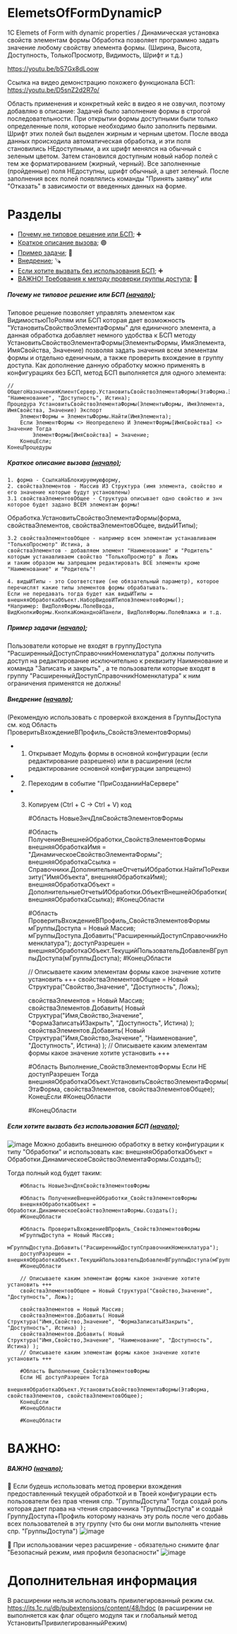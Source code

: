 ##### <a name="pageup"></a>

# ElemetsOfFormDynamicP

1С Elemets of Form with dynamic properties / Динамическая установка свойств элементам формы
Обработка позволяет программно задать значение любому свойству элемента формы.
(Ширина, Высота, Доступность, ТолькоПросмотр, Видимость, Шрифт и т.д.)

https://youtu.be/bS7Gx8dLoow

Ссылка на видео демонстрацию похожего функционала БСП:
https://youtu.be/D5snZ2d2R7o/

Область применения и конкретный кейс в видео я не озвучил, поэтому добавляю в описание:
Задачей было заполнение формы в строгой последовательности.
При открытии формы доступными были только определенные поля, которые необходимо было заполнить первыми.
Шрифт этих полей был выделен жирным и черным цветом. После ввода данных происходила автоматическая обработка,
и эти поля становились НЕдоступными, а их шрифт менялся на обычный с зеленым цветом.
Затем становился доступным новый набор полей с тем же форматированием (жирный, черный).
Все заполненные (пройденные) поля НЕдоступны, шрифт обычный, а цвет зеленый.
После заполнения всех полей появлялись команды "Принять заявку" или "Отказать"
в зависимости от введенных данных на форме.

# Разделы

+ [Почему не типовое решение или БСП](#step0); ➕
+ [Краткое описание вызова](#step1);  🟣
+ [Пример задачи](#step2); 🔘
+ [Внедрение](#step3); 🪚
+ [Если хотите вызвать без использования БСП](#step4); ➕
+ [ВАЖНО! Требования к методу проверки группы доступа](#add0); 🔘

##### <a name="step0"></a> Почему не типовое решение или БСП [(начало)](#pageup);

Типовое решение позволяет управлять элементом как ВидимостьюПоРолям или БСП которая дает возможность "УстановитьСвойствоЭлементаФормы"
для единичного элемента, а данная обработка добавляет немного удобства к БСП методу УстановитьСвойствоЭлементаФормы(ЭлементыФормы, ИмяЭлемента, ИмяСвойства, Значение)
позволяя задать значения всем элементам формы и отдельно еденичным, а также проверить вхождение в группу доступа. 
Как дополнение данную обработку можно применять в конфигурациях без БСП, метод БСП выполняется для одного элемента:
	
 	// ОбщегоНазначенияКлиентСервер.УстановитьСвойствоЭлементаФормы(ЭтаФорма.Элементы, "Наименование", "Доступность", Истина);
 	Процедура УстановитьСвойствоЭлементаФормы(ЭлементыФормы, ИмяЭлемента, ИмяСвойства, Значение) Экспорт	
		ЭлементФормы = ЭлементыФормы.Найти(ИмяЭлемента);
		Если ЭлементФормы <> Неопределено И ЭлементФормы[ИмяСвойства] <> Значение Тогда
			ЭлементФормы[ИмяСвойства] = Значение;
		КонецЕсли;	
	КонецПроцедуры

##### <a name="step1"></a> Краткое описание вызова [(начало)](#pageup);

	1. форма - СсылкаНаБлокируемуюформу,
	2. свойстваЭлементов - Массив ИЗ Структура (имя элемента, свойство и его значение которые будут установлены)
	3.1 свойстваЭлементовОбщее - Структура описывает одно свойство и знч которое будет задано ВСЕМ элементам формы!

Обработка.УстановитьСвойствоЭлементаФормы(форма, свойстваЭлементов, свойстваЭлементовОбщее, видыИТипы);

	3.2 свойстваЭлементовОбщее - например всем элементам устанавливаем "ТолькоПросмотр" Истина, а
	свойстваЭлементов - добавляем элемент "Наименование" и "Родитель" которым устанавливаем свойство "ТолькоПросмотр" в Ложь
	и таким образом мы запрещаем редактировать ВСЕ элементы кроме "Наименование" и "Родитель"!

 	4. видыИТипы - это Соответствие (не обязательный параметр), которое перечислят какие типы элементов формы обрабатывать.
  	Если не передавать тогда будет как видыИТипы = внешняяОбработкаОбъект.НаборВидовИТиповЭлементовФормы();
   	*Например: ВидПоляФормы.ПолеВвода, ВидКнопкиФормы.КнопкаКоманднойПанели, ВидПоляФормы.ПолеФлажка и т.д.

##### <a name="step2"></a> Пример задачи [(начало)](#pageup);

Пользователи которые не входят в группуДоступа "РасширенныйДоступСправочникНоменклатура"
должны получить доступ на редактирование исключительно к реквизиту Наименование и команда "Записать и закрыть"
, а те пользователи которые входят в группу "РасширенныйДоступСправочникНоменклатура" к ним ограничения применятся не должны!

##### <a name="step3"></a> Внедрение [(начало)](#pageup);

(Рекомендую использовать с проверкой вхождения в ГруппыДоступа см. код Область ПроверитьВхождениеВПрофиль_СвойствЭлементовФормы)

- 1. Открывает Модуль формы в основной конфигурации (если редактирование разрешено) или в расширения (если редактирование основной конфигурации запрещено)
- 2. Переходим в событие "ПриСозданииНаСервере"
- 3. Копируем (Ctrl + C -> Ctrl + V) код

		#Область НовыеЗнчДляСвойствЭлементовФормы

		#Область ПолучениеВнешнейОбработки_СвойствЭлементовФормы
		внешняяОбработкаИмя    = "ДинамическоеСвойствоЭлементаФормы";
		внешняяОбработкаСсылка = Справочники.ДополнительныеОтчетыИОбработки.НайтиПоРеквизиту("ИмяОбъекта", внешняяОбработкаИмя);
		внешняяОбработкаОбъект = ДополнительныеОтчетыИОбработки.ОбъектВнешнейОбработки(внешняяОбработкаСсылка);
		#КонецОбласти

		#Область ПроверитьВхождениеВПрофиль_СвойствЭлементовФормы
		мГруппыДоступа = Новый Массив;
		мГруппыДоступа.Добавить("РасширенныйДоступСправочникНоменклатура");
		доступРазрешен = внешняяОбработкаОбъект.ТекущийПользовательДобавленВГруппыДоступа(мГруппыДоступа);
		#КонецОбласти

		// Описываете каким элементам формы какое значение хотите установить +++
		свойстваЭлементовОбщее = Новый Структура("Свойство,Значение", "Доступность", Ложь);

		свойстваЭлементов = Новый Массив; 
		свойстваЭлементов.Добавить( Новый Структура("Имя,Свойство,Значение", "ФормаЗаписатьИЗакрыть", "Доступность", Истина) );
		свойстваЭлементов.Добавить( Новый Структура("Имя,Свойство,Значение", "Наименование", "Доступность", Истина) );
		// Описываете каким элементам формы какое значение хотите установить +++

		#Область Выполнение_СвойствЭлементовФормы
		Если НЕ доступРазрешен Тогда
			внешняяОбработкаОбъект.УстановитьСвойствоЭлементаФормы(ЭтаФорма, свойстваЭлементов, свойстваЭлементовОбщее);
   		КонецЕсли
		#КонецОбласти

		#КонецОбласти

##### <a name="step4"></a> Если хотите вызвать без использования БСП [(начало)](#pageup);

![image](https://github.com/KistanovSerhii/ElemetsOfFormDynamicP/assets/28355711/901217c0-3499-430a-be13-163d2a5f5937)
Можно добавить внешнюю обработку в ветку конфигурации к типу "Обработки" и использовать как:
внешняяОбработкаОбъект = Обработки.ДинамическоеСвойствоЭлементаФормы.Создать();

Тогда полный код будет таким:

		#Область НовыеЗнчДляСвойствЭлементовФормы
  
		#Область ПолучениеВнешнейОбработки_СвойствЭлементовФормы
		внешняяОбработкаОбъект = Обработки.ДинамическоеСвойствоЭлементаФормы.Создать();
		#КонецОбласти

		#Область ПроверитьВхождениеВПрофиль_СвойствЭлементовФормы
		мГруппыДоступа = Новый Массив;
		мГруппыДоступа.Добавить("РасширенныйДоступСправочникНоменклатура");
		доступРазрешен = внешняяОбработкаОбъект.ТекущийПользовательДобавленВГруппыДоступа(мГруппыДоступа);
		#КонецОбласти

		// Описываете каким элементам формы какое значение хотите установить +++
		свойстваЭлементовОбщее = Новый Структура("Свойство,Значение", "Доступность", Ложь);

		свойстваЭлементов = Новый Массив; 
		свойстваЭлементов.Добавить( Новый Структура("Имя,Свойство,Значение", "ФормаЗаписатьИЗакрыть", "Доступность", Истина) );
		свойстваЭлементов.Добавить( Новый Структура("Имя,Свойство,Значение", "Наименование", "Доступность", Истина) );
		// Описываете каким элементам формы какое значение хотите установить +++

		#Область Выполнение_СвойствЭлементовФормы
		Если НЕ доступРазрешен Тогда
			внешняяОбработкаОбъект.УстановитьСвойствоЭлементаФормы(ЭтаФорма, свойстваЭлементов, свойстваЭлементовОбщее);
   		КонецЕсли
		#КонецОбласти

		#КонецОбласти

# ВАЖНО:

##### <a name="add0"></a> ВАЖНО [(начало)](#pageup); 

 🔘 Если будешь использовать метод проверки вхождения предоставленный текущей обработкой и в Твоей
конфигурации есть пользователи без прав чтения спр. "ГруппыДоступа" Тогда создай роль которая
дает права на чтения справочника "ГруппыДоступа" и создай ГруппуДоступа+Профиль которому назначь эту роль
после чего добавь всех пользователей в эту группу (что бы они могли выполнять чтение спр. "ГруппыДоступа")
![image](https://github.com/KistanovSerhii/ElemetsOfFormDynamicP/assets/28355711/94f0b5cf-d524-4650-8e38-5c1a267c7237)


 🔘 При использовании через расширение - обязательно снимите флаг "Безопасный режим, имя профиля безопасности"
![image](https://github.com/KistanovSerhii/ElemetsOfFormDynamicP/assets/28355711/7a0d51e4-fb60-4885-857a-61993c5aa62b)


# Дополнительная информация

В расширении нельзя использовать привилегированный режим см. https://its.1c.ru/db/pubextensions/content/48/hdoc
(в расширении не выполняется как флаг общего модуля так и глобальный метод УстановитьПривилегированныйРежим)
 
